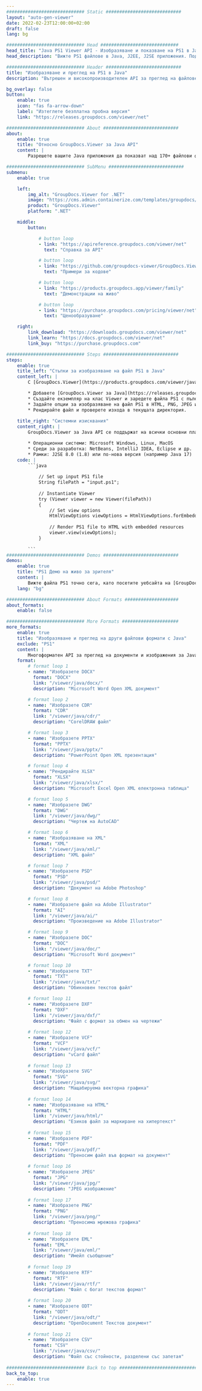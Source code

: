 ```yaml
---
############################# Static ############################
layout: "auto-gen-viewer"
date: 2022-02-23T12:00:00+02:00
draft: false
lang: bg

############################# Head #############################
head_title: "Java PS1 Viewer API - Изобразяване и показване на PS1 в Java приложения"
head_description: "Вижте PS1 файлове в Java, J2EE, J2SE приложения. Поддържа преглед на 170+ файлови формати на документи и изображения в режим HTML, PDF или изображения с разширени функции за управление на опциите за преглед на документи."

############################# Header ############################
title: "Изобразяване и преглед на PS1 в Java" 
description: "Вътрешен и високопроизводителен API за преглед на файлове PS1 за приложения, базирани на Java, J2EE и J2SE, поддържащи широк набор от допълнителни функции за персонализиране на външния вид на формата на изходния документ." 

bg_overlay: false
button:
    enable: true
    icon: "fas fa-arrow-down"
    label: "Изтеглете безплатна пробна версия"
    link: "https://releases.groupdocs.com/viewer/net"

############################# About ############################
about:
    enable: true
    title: "Относно GroupDocs.Viewer за Java API" 
    content: |
        Разрешете вашите Java приложения да показват над 170+ файлови формата в HTML, PDF или режими на изображения, като използвате GroupDocs.Viewer за Java API без инсталиран допълнителен софтуер; като Microsoft Office, Apache Open Office, Adobe Acrobat Reader и др. Разработчиците могат лесно да преглеждат всички популярни изображения и типове документи, включително Microsoft Office, OpenDocument, HTML, PDF, архив, диаграми, Photoshop, AutoCAD и формати на език за програмиране в приложенията на Java с бързо и висококачествено изобразяване.

############################# SubMenu ############################
submenu:
    enable: true

    left:
        img_alt: "GroupDocs.Viewer for .NET"
        image: "https://cms.admin.containerize.com/templates/groupdocs/images/product-logos/90x90-noborder/groupdocs-viewer-net.png"
        product: "GroupDocs.Viewer"
        platform: ".NET"

    middle:
        button:

            # button loop
            - link: "https://apireference.groupdocs.com/viewer/net"
              text: "Справка за API"

            # button loop
            - link: "https://github.com/groupdocs-viewer/GroupDocs.Viewer-for-.NET"
              text: "Примери за кодове"

            # button loop
            - link: "https://products.groupdocs.app/viewer/family"
              text: "Демонстрации на живо"

            # button loop
            - link: "https://purchase.groupdocs.com/pricing/viewer/net"
              text: "Ценообразуване"

    right:
        link_download: "https://downloads.groupdocs.com/viewer/net"
        link_learn: "https://docs.groupdocs.com/viewer/net"
        link_buy: "https://purchase.groupdocs.com"

############################# Steps ############################
steps:
    enable: true
    title_left: "Стъпки за изобразяване на файл PS1 в Java" 
    content_left: |
        С [GroupDocs.Viewer](https://products.groupdocs.com/viewer/java/) можете да изобразите PS1 в HTML, JPEG, PNG или PDF в няколко стъпки.

        * Добавете [GroupDocs.Viewer за Java](https://releases.groupdocs.com/viewer/java/) като зависимост към вашия проект. 
        * Създайте екземпляр на клас Viewer и заредете файла PS1 с пълен път. 
        * Задайте опции за изобразяване на файл PS1 в HTML, PNG, JPEG или PDF формат. 
        * Рендирайте файл и проверете изхода в текущата директория. 
        
    title_right: "Системни изисквания" 
    content_right: |
        GroupDocs.Viewer за Java API се поддържат на всички основни платформи и операционни системи. Преди да изпълните кода по-долу, моля, уверете се, че имате следните предпоставки, инсталирани на вашата система.

        * Операционни системи: Microsoft Windows, Linux, MacOS 
        * Среди за разработка: NetBeans, IntelliJ IDEA, Eclipse и др. 
        * Рамки: J2SE 8.0 (1.8) или по-нова версия (например Java 17) 
    code: |
        ```java
                        
            // Set up input PS1 file
            String filePath = "input.ps1";
        
            // Instantiate Viewer
            try (Viewer viewer = new Viewer(filePath))
            {
            	// Set view options 
            	HtmlViewOptions viewOptions = HtmlViewOptions.forEmbeddedResources();
                    
            	// Render PS1 file to HTML with embedded resources
            	viewer.view(viewOptions);
            }
             
        ```
############################# Demos ############################
demos:
    enable: true
    title: "PS1 Демо на живо за зрителя"
    content: |
        Вижте файла PS1 точно сега, като посетите уебсайта на [GroupDocs.Viewer Online Apps](https://products.groupdocs.app/viewer/ps1).
    lang: "bg"

############################# About Formats ####################
about_formats:
    enable: false

############################# More Formats #####################
more_formats:
    enable: true
    title: "Изобразяване и преглед на други файлови формати с Java"
    exclude: "PS1"
    content: |
        Многоформатен API за преглед на документи и изображения за Java. Вижте някои от популярните файлови формати по-долу без външни програми за преглед.
    format: 
        # format loop 1
        - name: "Изобразете DOCX"
          format: "DOCX"
          link: "/viewer/java/docx/"
          description: "Microsoft Word Open XML документ" 

        # format loop 2
        - name: "Изобразете CDR" 
          format: "CDR"
          link: "/viewer/java/cdr/"
          description: "CorelDRAW файл" 

        # format loop 3
        - name: "Изобразете PPTX"
          format: "PPTX"
          link: "/viewer/java/pptx/"
          description: "PowerPoint Open XML презентация" 

        # format loop 4
        - name: "Рендирайте XLSX"
          format: "XLSX"
          link: "/viewer/java/xlsx/"
          description: "Microsoft Excel Open XML електронна таблица" 

        # format loop 5
        - name: "Изобразете DWG"
          format: "DWG"
          link: "/viewer/java/dwg/"
          description: "Чертеж на AutoCAD"

        # format loop 6
        - name: "Изобразяване на XML"
          format: "XML"
          link: "/viewer/java/xml/"
          description: "XML файл"

        # format loop 7
        - name: "Изобразете PSD"
          format: "PSD"
          link: "/viewer/java/psd/"
          description: "Документ на Adobe Photoshop"

        # format loop 8
        - name: "Изобразете файл на Adobe Illustrator"
          format: "AI"
          link: "/viewer/java/ai/"
          description: "Произведение на Adobe Illustrator"

        # format loop 9
        - name: "Изобразете DOC"
          format: "DOC"
          link: "/viewer/java/doc/"
          description: "Microsoft Word документ" 

        # format loop 10
        - name: "Изобразете TXT" 
          format: "TXT"
          link: "/viewer/java/txt/"
          description: "Обикновен текстов файл" 

        # format loop 11
        - name: "Изобразете DXF" 
          format: "DXF"
          link: "/viewer/java/dxf/"
          description: "Файл с формат за обмен на чертежи"  
          
        # format loop 12
        - name: "Изобразете VCF"
          format: "VCF"
          link: "/viewer/java/vcf/"
          description: "vCard файл"  
              
        # format loop 13
        - name: "Изобразете SVG"
          format: "SVG"
          link: "/viewer/java/svg/"
          description: "Мащабируема векторна графика" 
          
        # format loop 14
        - name: "Изобразяване на HTML"
          format: "HTML"
          link: "/viewer/java/html/"
          description: "Езиков файл за маркиране на хипертекст" 
          
        # format loop 15
        - name: "Изобразете PDF"
          format: "PDF"
          link: "/viewer/java/pdf/"
          description: "Преносим файл във формат на документ"
          
        # format loop 16
        - name: "Изобразете JPEG"
          format: "JPG"
          link: "/viewer/java/jpg/"
          description: "JPEG изображение"
          
        # format loop 17
        - name: "Изобразете PNG"
          format: "PNG"
          link: "/viewer/java/png/"
          description: "Преносима мрежова графика" 
          
        # format loop 18
        - name: "Изобразете EML"
          format: "EML"
          link: "/viewer/java/eml/"
          description: "Имейл съобщение" 
          
        # format loop 19
        - name: "Изобразете RTF"
          format: "RTF"
          link: "/viewer/java/rtf/"
          description: "Файл с богат текстов формат" 
          
        # format loop 20
        - name: "Изобразете ODT"
          format: "ODT"
          link: "/viewer/java/odt/"
          description: "OpenDocument Текстов документ" 
          
        # format loop 21
        - name: "Изобразете CSV"
          format: "CSV"
          link: "/viewer/java/csv/"
          description: "Файл със стойности, разделени със запетая" 
          
############################# Back to top ###############################
back_to_top:
    enable: true
---
```

